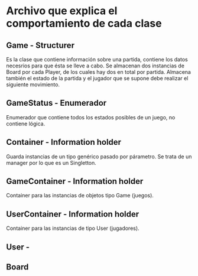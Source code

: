 # Archivo que explica el comportamiento de cada clase

## Game - Structurer
Es la clase que contiene información sobre una partida, contiene los datos necesrios para que ésta se lleve a cabo. 
Se almacenan dos instancias de Board por cada Player, de los cuales hay dos en total por partida. Almacena también el estado de la partida y el jugador que se supone debe realizar el siguiente movimiento.

## GameStatus - Enumerador
Enumerador que contiene todos los estados posibles de un juego, no contiene lógica.

## Container - Information holder
Guarda instancias de un tipo genérico pasado por párametro. Se trata de un manager por lo que es un Singletton.

## GameContainer - Information holder
Container para las instancias de objetos tipo Game (juegos).

## UserContainer - Information holder
Container para las instancias de tipo User (jugadores).

## User - 

## Board

